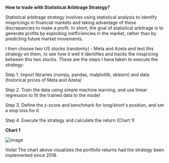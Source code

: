 **How to trade with Statistical Arbitrage Strategy?**

Statistical arbitrage strategy involves using statistical analysis to identify mispricings in financial markets and taking advantage of these discrepancies to make a profit. In short, the goal of statistical arbitrage is to generate profits by exploiting inefficiencies in the market, rather than by predicting future market movements.

I then choose two US stocks (randomly) - Meta and Azeta and test this strategy on them, to see how it well it identifies and tracks the mispricing between this two stocks. These are the steps I have taken to execute the strategy:

Step 1. Import libraries (numpy, pandas, matplotlib, sklearn) and data (historical prices of Meta and Azeta)

Step 2. Train the data using simple machine learning, and use linear regression to fit the trained data to the model

Step 3. Define the z-score and benchmark for long/short's position, and set a stop loss for it

Step 4. Execute the strategy and calculate the return (Chart 1)



**Chart 1**

![image](https://user-images.githubusercontent.com/121606452/211153192-0324810a-12f6-4cbc-802b-65a302b7aee0.png)


Voila! The chart above visualizes the portfolio returns had the strategy been implemented since 2018. 
